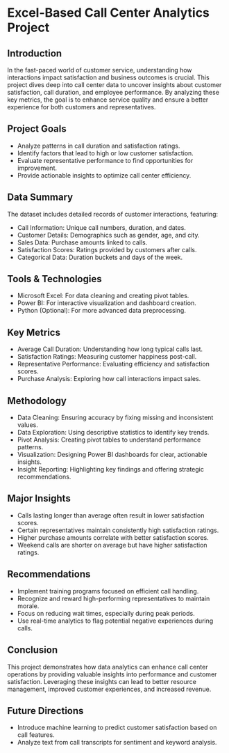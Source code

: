 # Excel-Based Call Center Analytics Project

## Introduction

In the fast-paced world of customer service, understanding how interactions impact satisfaction and business outcomes is crucial. This project dives deep into call center data to uncover insights about customer satisfaction, call duration, and employee performance. By analyzing these key metrics, the goal is to enhance service quality and ensure a better experience for both customers and representatives.

## Project Goals

- Analyze patterns in call duration and satisfaction ratings.
- Identify factors that lead to high or low customer satisfaction.
- Evaluate representative performance to find opportunities for improvement.
- Provide actionable insights to optimize call center efficiency.

## Data Summary

The dataset includes detailed records of customer interactions, featuring:

- Call Information: Unique call numbers, duration, and dates.
- Customer Details: Demographics such as gender, age, and city.
- Sales Data: Purchase amounts linked to calls.
- Satisfaction Scores: Ratings provided by customers after calls.
- Categorical Data: Duration buckets and days of the week.

## Tools & Technologies

- Microsoft Excel: For data cleaning and creating pivot tables.
- Power BI: For interactive visualization and dashboard creation.
- Python (Optional): For more advanced data preprocessing.

## Key Metrics

- Average Call Duration: Understanding how long typical calls last.
- Satisfaction Ratings: Measuring customer happiness post-call.
- Representative Performance: Evaluating efficiency and satisfaction scores.
- Purchase Analysis: Exploring how call interactions impact sales.

## Methodology

- Data Cleaning: Ensuring accuracy by fixing missing and inconsistent values.
- Data Exploration: Using descriptive statistics to identify key trends.
- Pivot Analysis: Creating pivot tables to understand performance patterns.
- Visualization: Designing Power BI dashboards for clear, actionable insights.
- Insight Reporting: Highlighting key findings and offering strategic recommendations.

## Major Insights

- Calls lasting longer than average often result in lower satisfaction scores.
- Certain representatives maintain consistently high satisfaction ratings.
- Higher purchase amounts correlate with better satisfaction scores.
- Weekend calls are shorter on average but have higher satisfaction ratings.

## Recommendations

- Implement training programs focused on efficient call handling.
- Recognize and reward high-performing representatives to maintain morale.
- Focus on reducing wait times, especially during peak periods.
- Use real-time analytics to flag potential negative experiences during calls.

## Conclusion

This project demonstrates how data analytics can enhance call center operations by providing valuable insights into performance and customer satisfaction. Leveraging these insights can lead to better resource management, improved customer experiences, and increased revenue.

## Future Directions

- Introduce machine learning to predict customer satisfaction based on call features.
- Analyze text from call transcripts for sentiment and keyword analysis.

